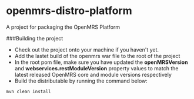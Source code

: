 openmrs-distro-platform
=======================

A project for packaging the OpenMRS Platform

###Building the project
 * Check out the project onto your machine if you haven't yet.
 * Add the lastet build of the openmrs war file to the root of the project
 * In the root pom file, make sure you have updated the **openMRSVersion** and **webservices.restModuleVersion** property values to match the latest released OpenMRS core and module versions respectively
 * Build the distributable by running the command below: 
 
  ``` 
  mvn clean install
  ```
